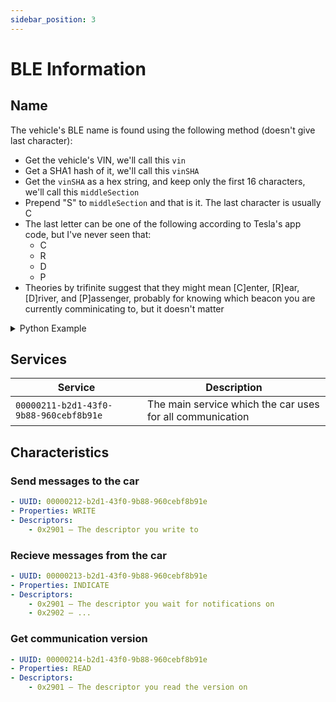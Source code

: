 ```yaml
---
sidebar_position: 3
---
```


# BLE Information
## Name
The vehicle's BLE name is found using the following method (doesn't give last character):
- Get the vehicle's VIN, we'll call this `vin`
- Get a SHA1 hash of it, we'll call this `vinSHA`
- Get the `vinSHA` as a hex string, and keep only the first 16 characters, we'll call this `middleSection`
- Prepend "S" to `middleSection` and that is it. The last character is usually C
- The last letter can be one of the following according to Tesla's app code, but I've never seen that:
  - C
  - R
  - D
  - P
- Theories by trifinite suggest that they might mean [C]enter, [R]ear, [D]river, and [P]assenger, probably for knowing which beacon you are currently comminicating to, but it doesn't matter

<details>
<summary>Python Example</summary>

```py
from cryptography.hazmat.primitives import hashes

vin = bytes("5YJ3E1EA1KF000000", "UTF8")

digest = hashes.Hash(hashes.SHA1())
digest.update(vin)
vinSHA = digest.finalize().hex()
middleSection = vinSHA[0:16]
bleName = "S" + middleSection + "C"

print(bleName) # Sa6bab0d54ffaecf1C
```

</details>

## Services
Service|Description
-|-
`00000211-b2d1-43f0-9b88-960cebf8b91e`|The main service which the car uses for all communication

## Characteristics
### Send messages to the car
```yaml
- UUID: 00000212-b2d1-43f0-9b88-960cebf8b91e
- Properties: WRITE
- Descriptors:
    - 0x2901 — The descriptor you write to
```

### Recieve messages from the car
```yaml
- UUID: 00000213-b2d1-43f0-9b88-960cebf8b91e
- Properties: INDICATE
- Descriptors:
    - 0x2901 — The descriptor you wait for notifications on
    - 0x2902 — ...
```

### Get communication version
```yaml
- UUID: 00000214-b2d1-43f0-9b88-960cebf8b91e
- Properties: READ
- Descriptors:
    - 0x2901 — The descriptor you read the version on
```
